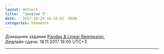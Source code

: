 ```yaml
---
layout: default
title:  "Занятие 3"
date:   2017-10-29 16:16:01 -0600
categories: homework
---
```

Домашнее задание
[Pandas & Linear Regression.](https://github.com/deepmipt/dlschl/blob/master/seminars/2nd_seminar_libs_and_ml/%5Bhw2%5DPandas_LinearRegression.ipynb)  
Дедлайн сдачи: 18.11.2017 16:00 UTC+3

----------------------------
